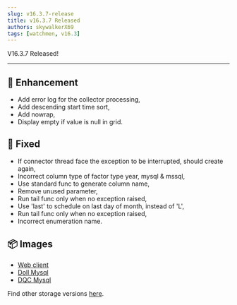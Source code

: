 ```yaml
---
slug: v16.3.7-release  
title: v16.3.7 Released  
authors: skywalkerX69
tags: [watchmen, v16.3]
---
```


V16.3.7 Released!

---

## 📜 Enhancement
- Add error log for the collector processing,
- Add descending start time sort,
- Add nowrap,
- Display empty if value is null in grid.


## 🔧 Fixed
- If connector thread face the exception to be interrupted, should create again,
- Incorrect column type of factor type year, mysql & mssql,
- Use standard func to generate column name,
- Remove unused parameter,
- Run tail func only when no exception raised,
- Use 'last' to schedule on last day of month, instead of 'L',
- Run tail func only when no exception raised,
- Incorrect enumeration name.


## 📦 Images
- [Web client](https://github.com/Indexical-Metrics-Measure-Advisory/watchmen/pkgs/container/watchmen-web-client/40066480?tag=16.3.7)
- [Doll Mysql](https://github.com/Indexical-Metrics-Measure-Advisory/watchmen/pkgs/container/watchmen-matryoshka-doll-mysql/40067347?tag=16.3.7)
- [DQC Mysql](https://github.com/Indexical-Metrics-Measure-Advisory/watchmen/pkgs/container/watchmen-matryoshka-dqc-mysql/40067577?tag=16.3.7)

Find other storage versions [here](https://github.com/orgs/Indexical-Metrics-Measure-Advisory/packages?repo_name=watchmen).


